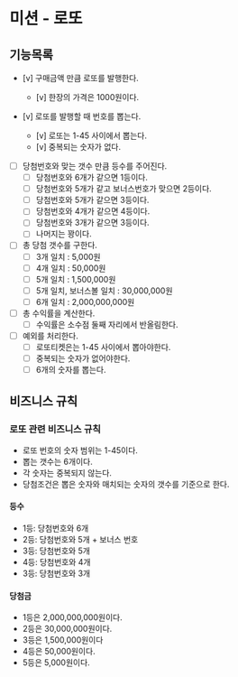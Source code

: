 # 미션 - 로또

## 기능목록

- [v] 구매금액 만큼 로또를 발행한다.
  - [v] 한장의 가격은 1000원이다.
  
- [v] 로또를 발행할 때 번호를 뽑는다.
  - [v] 로또는 1-45 사이에서 뽑는다.
  - [v] 중복되는 숫자가 없다.

- [ ] 당첨번호와 맞는 갯수 만큼 등수를 주어진다.
  - [ ] 당첨번호와 6개가 같으면 1등이다.
  - [ ] 당첨번호와 5개가 같고 보너스번호가 맞으면 2등이다.
  - [ ] 당첨번호와 5개가 같으면 3등이다.
  - [ ] 당첨번호와 4개가 같으면 4등이다.
  - [ ] 당첨번호와 3개가 같으면 3등이다.
  - [ ] 나머지는 꽝이다.

- [ ] 총 당첨 갯수를 구한다.
  - [ ] 3개 일치 : 5,000원
  - [ ] 4개 일치 : 50,000원
  - [ ] 5개 일치 : 1,500,000원
  - [ ] 5개 일치, 보너스볼 일치 : 30,000,000원
  - [ ] 6개 일치 : 2,000,000,000원

- [ ] 총 수익률을 계산한다.
  - [ ] 수익률은 소수점 둘째 자리에서 반올림한다.

- [ ] 예외를 처리한다.
  - [ ] 로또티켓은는 1-45 사이에서 뽑아야한다.
  - [ ] 중복되는 숫자가 없어야한다.
  - [ ] 6개의 숫자를 뽑는다.

## 비즈니스 규칙

### 로또 관련 비즈니스 규칙

- 로또 번호의 숫자 범위는 1-45이다.
- 뽑는 갯수는 6개이다.
- 각 숫자는 중복되지 않는다.
- 당첨조건은 뽑은 숫자와 매치되는 숫자의 갯수를 기준으로 한다.

#### 등수

- 1등: 당첨번호와 6개
- 2등: 당첨번호와 5개 + 보너스 번호
- 3등: 당첨번호와 5개
- 4등: 당첨번호와 4개
- 3등: 당첨번호와 3개

#### 당첨금

- 1등은 2,000,000,000원이다.
- 2등은 30,000,000원이다.
- 3등은 1,500,000원이다
- 4등은 50,000원이다.
- 5등은 5,000원이다.

